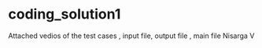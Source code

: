 # coding_solution1
Attached vedios of the test cases , input file, output file , main file
Nisarga V
